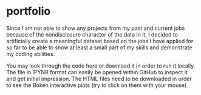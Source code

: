 # portfolio
  Since I am not able to show any projects from my past and current jobs because of the nondisclosure character of the data in it, I decided to artificially create a meaningful dataset based on the jobs I have applied for so far to be able to show at least a small part of my skills and demonstrate my coding abilities.

You may look through the code here or download it in order to run it locally.
The file in IPYNB format can easily be opened within GitHub to inspect it and get initial impression.
The HTML files need to be downloaded in order to see the Bokeh interactive plots (try to click on them with your mouse).
